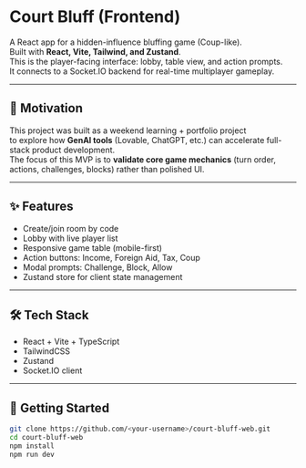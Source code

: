 # Court Bluff (Frontend)

A React app for a hidden-influence bluffing game (Coup-like).  
Built with **React, Vite, Tailwind, and Zustand**.  
This is the player-facing interface: lobby, table view, and action prompts.  
It connects to a Socket.IO backend for real-time multiplayer gameplay.

---

## 🎯 Motivation
This project was built as a weekend learning + portfolio project  
to explore how **GenAI tools** (Lovable, ChatGPT, etc.) can accelerate full-stack product development.  
The focus of this MVP is to **validate core game mechanics** (turn order, actions, challenges, blocks) rather than polished UI.

---

## ✨ Features
- Create/join room by code
- Lobby with live player list
- Responsive game table (mobile-first)
- Action buttons: Income, Foreign Aid, Tax, Coup
- Modal prompts: Challenge, Block, Allow
- Zustand store for client state management

---

## 🛠️ Tech Stack
- React + Vite + TypeScript
- TailwindCSS
- Zustand
- Socket.IO client

---

## 🚀 Getting Started
```bash
git clone https://github.com/<your-username>/court-bluff-web.git
cd court-bluff-web
npm install
npm run dev
